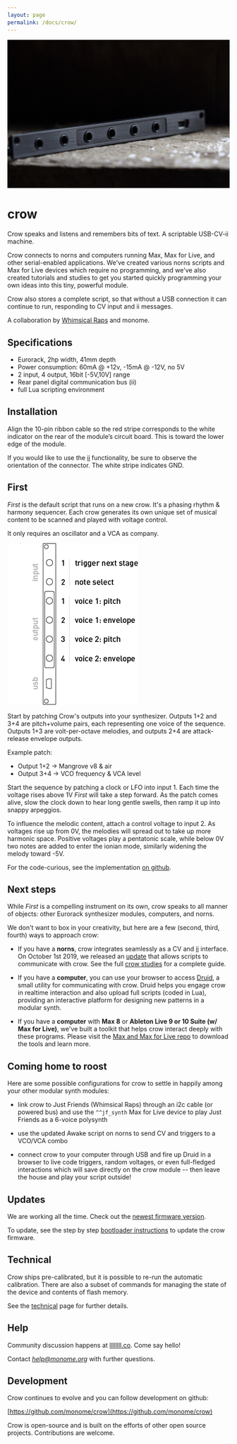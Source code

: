 ```yaml
---
layout: page
permalink: /docs/crow/
---
```


![](images/crow.jpg)

# crow

Crow speaks and listens and remembers bits of text. A scriptable USB-CV-ii machine.

Crow connects to norns and computers running Max, Max for Live, and other serial-enabled applications. We've created various norns scripts and Max for Live devices which require no programming, and we've also created tutorials and studies to get you started quickly programming your own ideas into this tiny, powerful module.

Crow also stores a complete script, so that without a USB connection it can continue to run, responding to CV input and ii messages.

A collaboration by [Whimsical Raps](https://www.whimsicalraps.com) and monome.


## Specifications

- Eurorack, 2hp width, 41mm depth
- Power consumption: 60mA @ +12v, -15mA @ -12V, no 5V
- 2 input, 4 output, 16bit [-5V,10V] range
- Rear panel digital communication bus (ii)
- full Lua scripting environment


## Installation

Align the 10-pin ribbon cable so the red stripe corresponds to the white indicator on the rear of the module’s circuit board. This is toward the lower edge of the module.

If you would like to use the [ii](/docs/modular/ii) functionality, be sure to observe the orientation of the connector. The white stripe indicates GND.


## First

*First* is the default script that runs on a new crow. It's a phasing rhythm & harmony sequencer. Each crow generates its own unique set of musical content to be scanned and played with voltage control.

It only requires an oscillator and a VCA as company.

![](images/crow-first.png)

Start by patching Crow's outputs into your synthesizer. Outputs 1+2 and 3+4 are pitch+volume pairs, each representing one voice of the sequence. Outputs 1+3 are volt-per-octave melodies, and outputs 2+4 are attack-release envelope outputs.

Example patch:  
- Output 1+2 -> Mangrove v8 & air  
- Output 3+4 -> VCO frequency & VCA level

Start the sequence by patching a clock or LFO into input 1. Each time the voltage rises above 1V *First* will take a step forward. As the patch comes alive, slow the clock down to hear long gentle swells, then ramp it up into snappy arpeggios.

To influence the melodic content, attach a control voltage to input 2. As voltages rise up from 0V, the melodies will spread out to take up more harmonic space. Positive voltages play a pentatonic scale, while below 0V two notes are added to enter the ionian mode, similarly widening the melody toward -5V.

For the code-curious, see the implementation [on github](https://github.com/monome/crow/blob/master/lua/default.lua).

## Next steps

While *First* is a compelling instrument on its own, crow speaks to all manner of objects: other Eurorack synthesizer modules, computers, and norns.

We don't want to box in your creativity, but here are a few (second, third, fourth) ways to approach crow:

- If you have a **norns**, crow integrates seamlessly as a CV and [ii](/docs/modular/ii) interface. On October 1st 2019, we released an [update](https://monome.org/docs/norns/#update) that allows scripts to communicate with crow. See the full [crow studies](norns) for a complete guide.

- If you have a **computer**, you can use your browser to access [Druid](https://github.com/monome/druid), a small utility for communicating with crow. Druid helps you engage crow in realtime interaction and also upload full scripts (coded in Lua), providing an interactive platform for designing new patterns in a modular synth.

- If you have a **computer** with **Max 8** or **Ableton Live 9 or 10 Suite (w/ Max for Live)**, we've built a toolkit that helps crow interact deeply with these programs. Please visit the [Max and Max for Live repo](https://github.com/monome/crow-max) to download the tools and learn more.

## Coming home to roost

Here are some possible configurations for crow to settle in happily among your other modular synth modules:

- link crow to Just Friends (Whimsical Raps) through an i2c cable (or powered bus) and use the `^^jf_synth` Max for Live device to play Just Friends as a 6-voice polysynth

- use the updated Awake script on norns to send CV and triggers to a VCO/VCA combo

- connect crow to your computer through USB and fire up Druid in a browser to live code triggers, random voltages, or even full-fledged interactions which will save directly on the crow module -- then leave the house and play your script outside!

## Updates

We are working all the time. Check out the [newest firmware version](https://github.com/monome/crow/releases).

To update, see the step by step [bootloader instructions](update) to update the crow firmware.


## Technical

Crow ships pre-calibrated, but it is possible to re-run the automatic calibration. There are also a subset of commands for managing the state of the device and contents of flash memory.

See the [technical](technical) page for further details.


## Help

Community discussion happens at [llllllll.co](https://llllllll.co). Come say hello!

Contact *help@monome.org* with further questions.


## Development

Crow continues to evolve and you can follow development on github:

[https://github.com/monome/crow](https://github.com/monome/crow)

Crow is open-source and is built on the efforts of other open source projects. Contributions are welcome.
